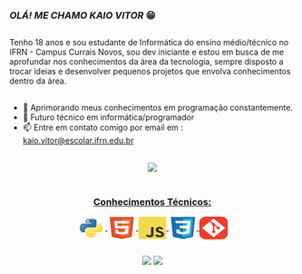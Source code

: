 ### *OLÁ! ME CHAMO KAIO VITOR* 😁 
##
Tenho 18 anos e sou estudante de Informática do ensino médio/técnico no IFRN - Campus Currais Novos, sou dev iniciante e estou em busca de me aprofundar nos conhecimentos da área da tecnologia, sempre disposto a trocar ideias e desenvolver pequenos projetos que envolva conhecimentos dentro da área.
##
- 🔭 Aprimorando meus conhecimentos em programação constantemente.
- 💬 Futuro técnico em informática/programador
- 📫 Entre em contato comigo por email em : kaio.vitor@escolar.ifrn.edu.br
<br>
<div align="center">
  <a href="https://github.com/kaiosilva13">
  <img height="180em" src="https://github-readme-stats.vercel.app/api?username=kaiosilva13&show_icons=true&theme=dracula&include_all_commits=true&count_private=true"/>
<div style="display: inline_block" align="center"><br>
  <h3>Conhecimentos Técnicos:</h3>
  <abbr title="Python3">
    <img align="center" alt="Python" height="40" width="50" src="https://raw.githubusercontent.com/devicons/devicon/master/icons/python/python-original.svg">
  </abbr>
  <abbr title="HTML5">
    <img align="center" alt="HTML" height="40" width="50" src="https://raw.githubusercontent.com/devicons/devicon/master/icons/html5/html5-original.svg">
  </abbr>
  <abbr title="JavaScript">
    <img align="center" alt="js" height="40" width="50" src="https://raw.githubusercontent.com/devicons/devicon/master/icons/javascript/javascript-original.svg">
  </abbr>
  <abbr title="CSS3">
    <img align="center" alt="CSS" height="40" width="50" src="https://raw.githubusercontent.com/devicons/devicon/master/icons/css3/css3-original.svg">
  </abbr>
  <abbr title="Git">
    <img align="center" alt="Git" height="40" width="50" src="./icons/Git.svg">
  </abbr>
    
</div>
    
##

<div align="center"> 
  <a href="https://www.instagram.com/kaiovitorsilva_13/" target="_blank"><img src="https://img.shields.io/badge/-Instagram-%23E4405F?style=for-the-badge&logo=instagram&logoColor=white" target="_blank"/></a>
  <a href = "mailto:kaio.vitor@escolar.ifrn.edu.br"><img src="https://img.shields.io/badge/-Gmail-%23333?style=for-the-badge&logo=gmail&logoColor=white" target="_blank"/>
